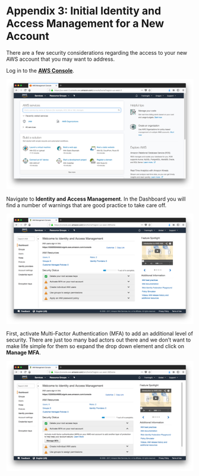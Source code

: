 # Appendix 3: Initial Identity and Access Management for a New Account

There are a few security considerations regarding the access to your new AWS account that you may want to address. 

Log in to the **[AWS Console](https://console.aws.amazon.com)**. 

![01](./images/01.png)

Navigate to **Identity and Access Management**. In the Dashboard you will find a number of warnings that are good practice to take care off.

![02](./images/02.png)

First, activate Multi-Factor Authentication (MFA) to add an additional level of security. There are just too many bad actors out there and we don’t want to make life simple for them so expand the drop down element and click on **Manage MFA**.

![03](./images/03.png)